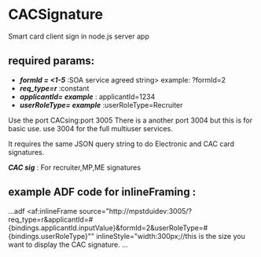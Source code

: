 CACSignature
============

Smart card client sign in node.js server app

required params:
----------------

* ***formId = <1-5*** :SOA service agreed string> example: ?formId=2
* ***req_type=r*** :constant
* ***applicantId=<SOA agreed string> example*** : applicantId=1234
* ***userRoleType= <SOA agreed string> example*** :userRoleType=Recruiter

Use the port CACsing:port 3005
There is a another port 3004 but this is for basic use. use 3004 for the full multiuser services.

It requires the same JSON query string to do Electronic and CAC card signatures.


***CAC sig*** : For recruiter,MP,ME signatures

example ADF code for inlineFraming :
-------------------------------------
...adf
<af:inlineFrame source="http://mpstduidev:3005/?req_type=r&applicantId=#
{bindings.applicantId.inputValue}&formId=2&userRoleType=#{bindings.userRoleType}""
inlineStyle="width:300px;//this is the size you want to display the CAC signature.
...

